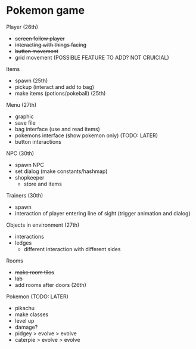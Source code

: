 # Pokemon game
Player (26th)
  - ~~screen follow player~~
  - ~~interacting with things facing~~
  - ~~button movement~~
  - grid movement (POSSIBLE FEATURE TO ADD?  NOT CRUICIAL)

Items
  - spawn (25th)
  - pickup (interact and add to bag)
  - make items (potions/pokeball) (25th)

Menu (27th)
  - graphic
  - save file
  - bag interface (use and read items)
  - pokemons interface (show pokemon only) (TODO: LATER)
  - button interactions

NPC (30th)
  - spawn NPC
  - set dialog (make constants/hashmap)
  - shopkeeper
    - store and items

Trainers (30th)
  - spawn
  - interaction of player entering line of sight (trigger animation and dialog)

Objects in environment (27th)
  - interactions
  - ledges
    - different interaction with different sides

Rooms
  - ~~make room tiles~~
  - ~~lab~~
  - add rooms after doors (26th)

Pokemon (TODO: LATER)
  - pikachu
  - make classes
  - level up
  - damage?
  -  pidgey > evolve > evolve
  - caterpie > evolve > evolve

